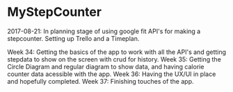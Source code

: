 # MyStepCounter

2017-08-21: In planning stage of using google fit API's for making a stepcounter. Setting up Trello and a Timeplan.


Week 34: Getting the basics of the app to work with all the API's and getting stepdata to show on the screen with crud for history.
Week 35: Getting the Circle Diagram and regular diagram to show data, and having calorie counter data acessible with the app.
Week 36: Having the UX/UI in place and hopefully completed.
Week 37: Finishing touches of the app.

